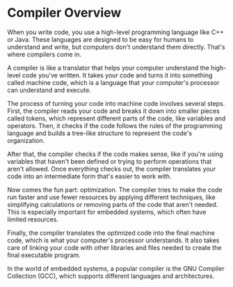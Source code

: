 # Compiler Overview

When you write code, you use a high-level programming language like C++ or Java. These languages are designed to be easy for humans to understand and write, but computers don't understand them directly. That's where compilers come in.

A compiler is like a translator that helps your computer understand the high-level code you've written. It takes your code and turns it into something called machine code, which is a language that your computer's processor can understand and execute.

The process of turning your code into machine code involves several steps. First, the compiler reads your code and breaks it down into smaller pieces called tokens, which represent different parts of the code, like variables and operators. Then, it checks if the code follows the rules of the programming language and builds a tree-like structure to represent the code's organization.

After that, the compiler checks if the code makes sense, like if you're using variables that haven't been defined or trying to perform operations that aren't allowed. Once everything checks out, the compiler translates your code into an intermediate form that's easier to work with.

Now comes the fun part: optimization. The compiler tries to make the code run faster and use fewer resources by applying different techniques, like simplifying calculations or removing parts of the code that aren't needed. This is especially important for embedded systems, which often have limited resources.

Finally, the compiler translates the optimized code into the final machine code, which is what your computer's processor understands. It also takes care of linking your code with other libraries and files needed to create the final executable program.

In the world of embedded systems, a popular compiler is the GNU Compiler Collection (GCC), which supports different languages and architectures.
